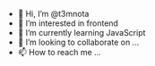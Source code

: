 - 👋 Hi, I’m @t3mnota
- 👀 I’m interested in frontend
- 🌱 I’m currently learning JavaScript
- 💞️ I’m looking to collaborate on ...
- 📫 How to reach me ...

<!---
t3mnota/t3mnota is a ✨ special ✨ repository because its `README.md` (this file) appears on your GitHub profile.
You can click the Preview link to take a look at your changes.
--->
